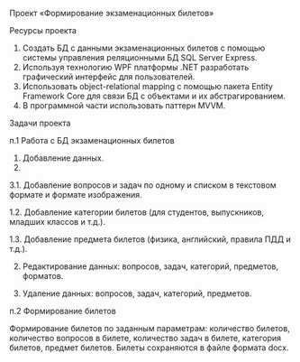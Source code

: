 Проект «Формирование экзаменационных билетов»

Ресурсы проекта
1.	Создать БД с данными экзаменационных билетов c помощью системы управления реляционными БД SQL Server Express.
2.	Используя технологию WPF платформы .NET разработать графический интерфейс для пользователей.
3.	Использовать  object-relational mapping с помощью пакета Entity Framework Core для связи БД с объектами и их абстрагированием.
4.	В программной части использовать паттерн MVVM.

Задачи проекта

п.1 Работа с БД экзаменационных билетов

1.	Добавление данных.
2.	
3.1.	Добавление вопросов и задач по одному и списком в текстовом формате и формате изображения.

1.2.	 Добавление категории билетов (для студентов, выпускников, младших классов и т.д.).

1.3.	 Добавление предмета билетов (физика, английский, правила ПДД и т.д.).

2.	Редактирование данных: вопросов, задач, категорий, предметов, форматов.

3.	Удаление данных: вопросов, задач, категорий, предметов.

п.2 Формирование билетов

Формирование билетов по заданным параметрам: количество билетов, количество вопросов в билете, количество задач в билете, категория билетов, предмет билетов.
Билеты сохраняются в файле формата docx.
